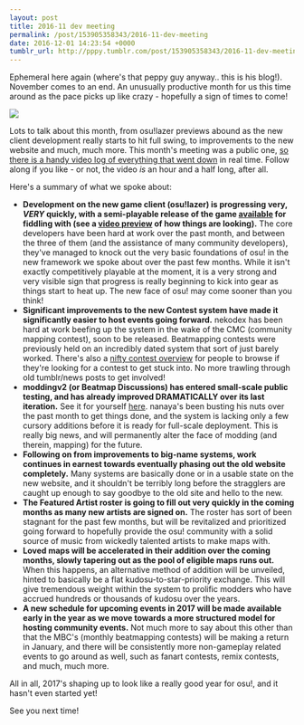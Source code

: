 ```yaml
---
layout: post
title: 2016-11 dev meeting
permalink: /post/153905358343/2016-11-dev-meeting
date: 2016-12-01 14:23:54 +0000
tumblr_url: http://pppy.tumblr.com/post/153905358343/2016-11-dev-meeting
---
```

Ephemeral here again (where's that peppy guy anyway.. this is his blog!). November comes to an end. An unusually productive month for us this time around as the pace picks up like crazy - hopefully a sign of times to come!

![](https://puu.sh/nqCvm/8e01636194.png)

Lots to talk about this month, from osu!lazer previews abound as the new client development really starts to hit full swing, to improvements to the new website and much, much more. This month's meeting was a public one, [so there is a handy video log of everything that went down](https://www.youtube.com/watch?v=TzhdLH4qwfE) in real time. Follow along if you like - or not, the video *is* an hour and a half long, after all.

Here's a summary of what we spoke about:

* **Development on the new game client (osu!lazer) is progressing very, *VERY* quickly, with a semi-playable release of the game [available](https://github.com/ppy/osu/releases) for fiddling with (see a [video preview](https://www.youtube.com/watch?v=MJoFFOERQ4E) of how things are looking).** The core developers have been hard at work over the past month, and between the three of them (and the assistance of many community developers), they've managed to knock out the very basic foundations of osu! in the new framework we spoke about over the past few months. While it isn't exactly competitively playable at the moment, it is a very strong and very visible sign that progress is really beginning to kick into gear as things start to heat up. The new face of osu! may come sooner than you think!
* **Significant improvements to the new Contest system have made it significantly easier to host events going forward.** nekodex has been hard at work beefing up the system in the wake of the CMC (community mapping contest), soon to be released. Beatmapping contests were previously held on an incredibly dated system that sort of just barely worked. There's also a [nifty contest overview](https://new.ppy.sh/community/contests/) for people to browse if they're looking for a contest to get stuck into. No more trawling through old tumblr/news posts to get involved!
* **moddingv2 (or Beatmap Discussions) has entered small-scale public testing, and has already improved DRAMATICALLY over its last iteration.** See it for yourself [here](http://new.ppy.sh/beatmapsets/485376/discussion#:1035104). nanaya's been busting his nuts over the past month to get things done, and the system is lacking only a few cursory additions before it is ready for full-scale deployment. This is really big news, and will permanently alter the face of modding (and therein, mapping) for the future.
* **Following on from improvements to big-name systems, work continues in earnest towards eventually phasing out the old website completely.** Many systems are basically done or in a usable state on the new website, and it shouldn't be terribly long before the stragglers are caught up enough to say goodbye to the old site and hello to the new.
* **The Featured Artist roster is going to fill out very quickly in the coming months as many new artists are signed on.** The roster has sort of been stagnant for the past few months, but will be revitalized and prioritized going forward to hopefully provide the osu! community with a solid source of music from wickedly talented artists to make maps with.
* **Loved maps will be accelerated in their addition over the coming months, slowly tapering out as the pool of eligible maps runs out.** When this happens, an alternative method of addition will be unveiled, hinted to basically be a flat kudosu-to-star-priority exchange. This will give tremendous weight within the system to prolific modders who have accrued hundreds or thousands of kudosu over the years.
* **A new schedule for upcoming events in 2017 will be made available early in the year as we move towards a more structured model for hosting community events.** Not much more to say about this other than that the MBC's (monthly beatmapping contests) will be making a return in January, and there will be consistently more non-gameplay related events to go around as well, such as fanart contests, remix contests, and much, much more.

All in all, 2017's shaping up to look like a really good year for osu!, and it hasn't even started yet! 

See you next time!